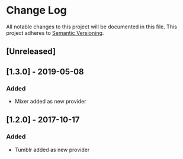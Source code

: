 # Change Log

All notable changes to this project will be documented in this file. This project adheres to [Semantic Versioning](http://semver.org/).


## [Unreleased]

## [1.3.0] - 2019-05-08
### Added
- Mixer added as new provider

## [1.2.0] - 2017-10-17
### Added
- Tumblr added as new provider